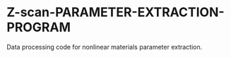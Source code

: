 # Z-scan-PARAMETER-EXTRACTION-PROGRAM
Data processing code for nonlinear materials parameter extraction.
